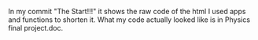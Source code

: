 In my commit "The Start!!!" it shows the raw code of the html I used apps and functions to shorten it. What my code actually looked like is in Physics final project.doc.
